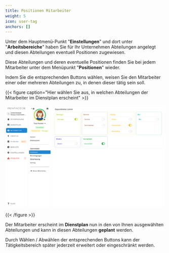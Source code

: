 ```yaml
---
title: Positionen Mitarbeiter
weight: 5
icon: user-tag
anchors: []
---
```


Unter dem Hauptmenü-Punkt "**Einstellungen**" und dort unter "**Arbeitsbereiche**" haben Sie für Ihr Unternehmen Abteilungen angelegt und diesen Abteilungen eventuell Positionen zugewiesen.

Diese Abteilungen und deren eventuelle Positionen finden Sie bei jedem Mitarbeiter unter dem Menüpunkt "**Positionen**" wieder.

Indem Sie die entsprechenden Buttons wählen, weisen Sie den Mitarbeiter einer oder mehreren Abteilungen zu, in denen dieser tätig sein soll.

{{< figure caption="Hier wählen Sie aus, in welchen Abteilungen der Mitarbeiter im Dienstplan erscheint" >}}

![](/uploads/positionen2.png)

{{< /figure >}}

Der Mitarbeiter erscheint im **Dienstplan** nun in den von Ihnen ausgewählten Abteilungen und kann in diesen Abteilungen **geplant** werden.

Durch Wählen / Abwählen der entsprechenden Buttons kann der Tätigkeitsbereich später jederzeit erweitert oder eingeschränkt werden.

